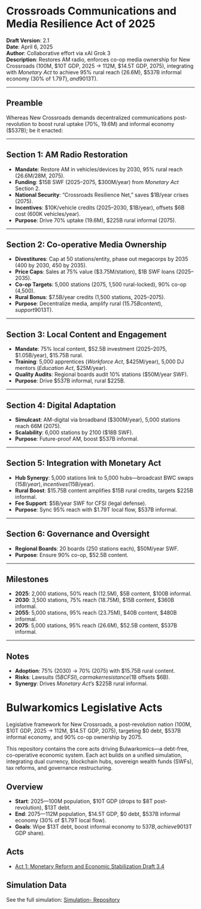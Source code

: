 # Crossroads Communications and Media Resilience Act of 2025
**Draft Version**: 2.1  
**Date**: April 6, 2025  
**Author**: Collaborative effort via xAI Grok 3  
**Description**: Restores AM radio, enforces co-op media ownership for New Crossroads (100M, $10T GDP, 2025 → 112M, $14.5T GDP, 2075), integrating with *Monetary Act* to achieve 95% rural reach (26.6M), $537B informal economy (30% of $1.79T), and 90% co-op ownership ($13T).

---

## Preamble
Whereas New Crossroads demands decentralized communications post-revolution to boost rural uptake (70%, 19.6M) and informal economy ($537B); be it enacted:

---

## Section 1: AM Radio Restoration
- **Mandate**: Restore AM in vehicles/devices by 2030, 95% rural reach (26.6M/28M, 2075).
- **Funding**: $15B SWF (2025–2075, $300M/year) from *Monetary Act* Section 2.
- **National Security**: “Crossroads Resilience Net,” saves $1B/year crises (2075).
- **Incentives**: $10K/vehicle credits (2025–2030, $1B/year), offsets $6B cost (600K vehicles/year).
- **Purpose**: Drive 70% uptake (19.6M), $225B rural informal (2075).

---

## Section 2: Co-operative Media Ownership
- **Divestitures**: Cap at 50 stations/entity, phase out megacorps by 2035 (400 by 2030, 450 by 2035).
- **Price Caps**: Sales at 75% value ($3.75M/station), $1B SWF loans (2025–2035).
- **Co-op Targets**: 5,000 stations (2075, 1,500 rural-locked), 90% co-op (4,500).
- **Rural Bonus**: $7.5B/year credits (1,500 stations, 2025–2075).
- **Purpose**: Decentralize media, amplify rural ($15.75B content), support 90% co-op ($13T).

---

## Section 3: Local Content and Engagement
- **Mandate**: 75% local content, $52.5B investment (2025–2075, $1.05B/year), $15.75B rural.
- **Training**: 5,000 apprentices (*Workforce Act*, $425M/year), 5,000 DJ mentors (*Education Act*, $25M/year).
- **Quality Audits**: Regional boards audit 10% stations ($50M/year SWF).
- **Purpose**: Drive $537B informal, rural $225B.

---

## Section 4: Digital Adaptation
- **Simulcast**: AM-digital via broadband ($300M/year), 5,000 stations reach 66M (2075).
- **Scalability**: 6,000 stations by 2100 ($18B SWF).
- **Purpose**: Future-proof AM, boost $537B informal.

---

## Section 5: Integration with Monetary Act
- **Hub Synergy**: 5,000 stations link to 5,000 hubs—broadcast BWC swaps ($15B/year), incentives ($15B/year).
- **Rural Boost**: $15.75B content amplifies $15B rural credits, targets $225B informal.
- **Fee Support**: $5B/year SWF for CFSI (legal defense).
- **Purpose**: Sync 95% reach with $1.79T local flow, $537B informal.

---

## Section 6: Governance and Oversight
- **Regional Boards**: 20 boards (250 stations each), $50M/year SWF.
- **Purpose**: Ensure 90% co-op, $52.5B content.

---

## Milestones
- **2025**: 2,000 stations, 50% reach (12.5M), $5B content, $100B informal.
- **2030**: 3,500 stations, 75% reach (18.75M), $15B content, $360B informal.
- **2055**: 5,000 stations, 95% reach (23.75M), $40B content, $480B informal.
- **2075**: 5,000 stations, 95% reach (26.6M), $52.5B content, $537B informal.

---

## Notes
- **Adoption**: 75% (2030) → 70% (2075) with $15.75B rural content.
- **Risks**: Lawsuits ($5B CFSI), carmaker resistance ($1B offsets $6B).
- **Synergy**: Drives *Monetary Act*’s $225B rural informal.

# Bulwarkomics Legislative Acts
Legislative framework for New Crossroads, a post-revolution nation (100M, $10T GDP, 2025 → 112M, $14.5T GDP, 2075), targeting $0 debt, $537B informal economy, and 90% co-op ownership by 2075.

This repository contains the core acts driving Bulwarkomics—a debt-free, co-operative economic system. Each act builds on a unified simulation, integrating dual currency, blockchain hubs, sovereign wealth funds (SWFs), tax reforms, and governance restructuring.

## Overview
- **Start**: 2025—100M population, $10T GDP (drops to $8T post-revolution), $13T debt.
- **End**: 2075—112M population, $14.5T GDP, $0 debt, $537B informal economy (30% of $1.79T local flow).
- **Goals**: Wipe $13T debt, boost informal economy to $537B, achieve 90% co-op ownership ($13T GDP share).

## Acts
- [Act 1: Monetary Reform and Economic Stabilization Draft 3.4](./Act-1-Monetary-Draft-3.4.md)  

## Simulation Data
See the full simulation: [Simulation- Repository](https://github.com/Thunderfishing/Simulation-)
